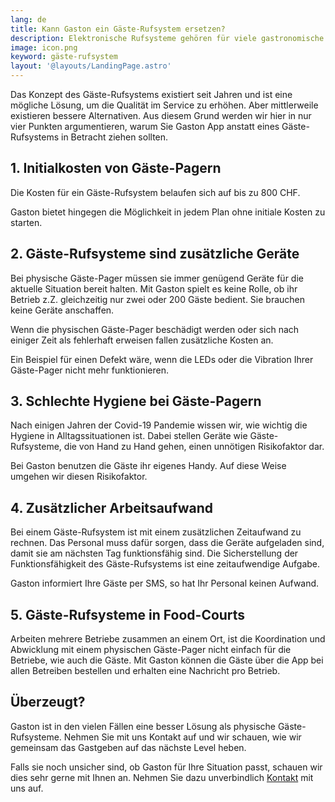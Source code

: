 ```yaml
---
lang: de
title: Kann Gaston ein Gäste-Rufsystem ersetzen?
description: Elektronische Rufsysteme gehören für viele gastronomische Betriebe längst zum Alltag. Der praktische Nutzen im Arbeitsalltag macht ein solches System für die moderne Gastronomie unverzichtbar.
image: icon.png
keyword: gäste-rufsystem
layout: '@layouts/LandingPage.astro'
---
```


Das Konzept des Gäste-Rufsystems existiert seit Jahren und ist eine mögliche Lösung, um die Qualität im Service zu erhöhen. Aber mittlerweile existieren bessere Alternativen. Aus diesem Grund werden wir hier in nur vier Punkten argumentieren, warum Sie Gaston App anstatt eines Gäste-Rufsystems in Betracht ziehen sollten.

## 1. Initialkosten von Gäste-Pagern

Die Kosten für ein Gäste-Rufsystem belaufen sich auf bis zu 800 CHF.

Gaston bietet hingegen die Möglichkeit in jedem Plan ohne initiale Kosten zu starten.

## 2. Gäste-Rufsysteme sind zusätzliche Geräte

Bei physische Gäste-Pager müssen sie immer genügend Geräte für die aktuelle Situation bereit halten. Mit Gaston spielt es keine Rolle, ob ihr Betrieb z.Z. gleichzeitig nur zwei oder 200 Gäste bedient. Sie brauchen keine Geräte anschaffen.

Wenn die physischen Gäste-Pager beschädigt werden oder sich nach einiger Zeit als fehlerhaft erweisen fallen zusätzliche Kosten an.

Ein Beispiel für einen Defekt wäre, wenn die LEDs oder die Vibration Ihrer Gäste-Pager nicht mehr funktionieren.

## 3. Schlechte Hygiene bei Gäste-Pagern

Nach einigen Jahren der Covid-19 Pandemie wissen wir, wie wichtig die Hygiene in Alltagssituationen ist. Dabei stellen Geräte wie Gäste-Rufsysteme, die von Hand zu Hand gehen, einen unnötigen Risikofaktor dar.

Bei Gaston benutzen die Gäste ihr eigenes Handy. Auf diese Weise umgehen wir diesen Risikofaktor.

## 4. Zusätzlicher Arbeitsaufwand

Bei einem Gäste-Rufsystem ist mit einem zusätzlichen Zeitaufwand zu rechnen. Das Personal muss dafür sorgen, dass die Geräte aufgeladen sind, damit sie am nächsten Tag funktionsfähig sind. Die Sicherstellung der Funktionsfähigkeit des Gäste-Rufsystems ist eine zeitaufwendige Aufgabe.

Gaston informiert Ihre Gäste per SMS, so hat Ihr Personal keinen Aufwand.

## 5. Gäste-Rufsysteme in Food-Courts

Arbeiten mehrere Betriebe zusammen an einem Ort, ist die Koordination und Abwicklung mit einem physischen Gäste-Pager nicht einfach für die Betriebe, wie auch die Gäste. Mit Gaston können die Gäste über die App bei allen Betreiben bestellen und erhalten eine Nachricht pro Betrieb.

## Überzeugt?

Gaston ist in den vielen Fällen eine besser Lösung als physische Gäste-Rufsysteme. Nehmen Sie mit uns Kontakt auf und wir schauen, wie wir gemeinsam das Gastgeben auf das nächste Level heben.

Falls sie noch unsicher sind, ob Gaston für Ihre Situation passt, schauen wir dies sehr gerne mit Ihnen an. Nehmen Sie dazu unverbindlich [Kontakt](./kontakt/) mit uns auf.
